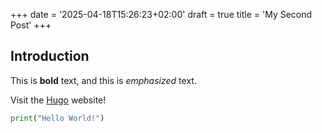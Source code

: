 +++
date = '2025-04-18T15:26:23+02:00'
draft = true
title = 'My Second Post'
+++

## Introduction

This is **bold** text, and this is *emphasized* text.

Visit the [Hugo](https://gohugo.io) website!

```python
print("Hello World!")
```

